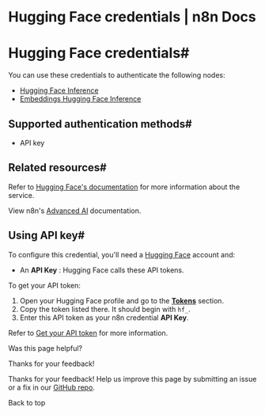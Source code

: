 # Hugging Face credentials | n8n Docs

[ ](https://github.com/n8n-io/n8n-docs/edit/main/docs/integrations/builtin/credentials/huggingface.md "Edit this page")

# Hugging Face credentials#

You can use these credentials to authenticate the following nodes:

  * [Hugging Face Inference](../../cluster-nodes/sub-nodes/n8n-nodes-langchain.lmopenhuggingfaceinference/)
  * [Embeddings Hugging Face Inference](../../cluster-nodes/sub-nodes/n8n-nodes-langchain.embeddingshuggingfaceinference/)

## Supported authentication methods#

  * API key

## Related resources#

Refer to [Hugging Face's documentation](https://huggingface.co/docs/api-inference/quicktour) for more information about the service.

View n8n's [Advanced AI](../../../../advanced-ai/) documentation.

## Using API key#

To configure this credential, you'll need a [Hugging Face](https://huggingface.co/) account and:

  * An **API Key** : Hugging Face calls these API tokens.

To get your API token:

  1. Open your Hugging Face profile and go to the [**Tokens**](https://huggingface.co/settings/tokens) section.
  2. Copy the token listed there. It should begin with `hf_`.
  3. Enter this API token as your n8n credential **API Key**.

Refer to [Get your API token](https://huggingface.co/docs/api-inference/quicktour#get-your-api-token) for more information.

Was this page helpful? 

Thanks for your feedback! 

Thanks for your feedback! Help us improve this page by submitting an issue or a fix in our [GitHub repo](https://github.com/n8n-io/n8n-docs). 

Back to top